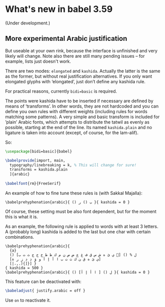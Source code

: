 # What's new in babel 3.59

(Under development.)

## More experimental Arabic justification

But useable at your own rink, because the interface is unfinished and
very likely will change. Note also there are still many pending issues –
for example, lists just doesn't work.

There are two modes: `elongated` and `kashida`. Actually the latter is the
same as the former, but without real justification alternatives. If you
only want elongated glyphs with ‘elongated’, just don’t define any
kashida rule.

For practical reasons, currently `bidi=basic` is required.

The points were kashida have to be inserted if necessary are defined by
means of ‘transforms’. In other words, they are not hardcoded and you
can define you own rules with different weights (including rules for
words matching some patterns). A very simple and basic transform is
included for ’plain’ Arabic fonts, which attempts to distribute the
tatwil as evenly as possible, starting at the end of the line. Its
named `kashida.plain` and no ligature is taken into account (except, of
course, for the lam-alif).

So:
```tex
\usepackage[bidi=basic]{babel}

\babelprovide[import, main,
  typography/linebreaking = k, % This will change for sure!
  transforms = kashida.plain
  ]{arabic}
  
\babelfont{rm}{FreeSerif}
```

An example of how to fine tune these rules is (with Sakkal Majalla):
```
\babelprehyphenation{arabic}{ () ب () ر }{ kashida = 0 }
```
Of course, these setting must be also font dependent, but for the
moment this is what it is.

As an example, the following rule is applied to words with at least 3
letters. A (probably long) kashida is added to the last but one
char with certain combinations.
```
\babelprehyphenation{arabic}{
  {a}
  () [ي ئ ه ش س ق ف غ ع ض ص ن م ك ظ ط خ ح ج ث ت ب ] () % ل
  [ي ئ ه ق ن ك ث ت ب ا أ إ آ و ؤ ذ د ز ر ة]
  [|،,.){]}] }
{ kashida = 500 }
\babelprehyphenation{arabic}{ () ل () [ ا أ إ آ] }{ kashida = 0 }
```

This feature can be deactivated with:
```tex
\babeladjust{ justify.arabic = off }
```
Use `on` to reactivate it.

